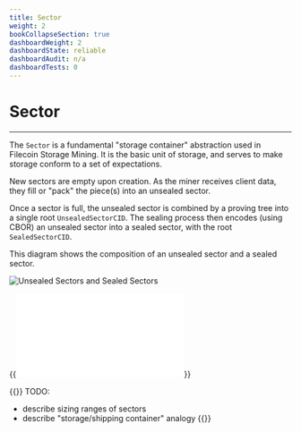 ```yaml
---
title: Sector
weight: 2
bookCollapseSection: true
dashboardWeight: 2
dashboardState: reliable
dashboardAudit: n/a
dashboardTests: 0
---
```


# Sector
---

The `Sector` is a fundamental "storage container" abstraction used in Filecoin Storage Mining. It is the basic unit of storage,
and serves to make storage conform to a set of expectations.

New sectors are empty upon creation. As the miner receives client data, they fill or "pack" the piece(s) into an unsealed sector.

Once a sector is full, the unsealed sector is combined by a proving tree into a single root `UnsealedSectorCID`. The sealing process then encodes (using CBOR) an unsealed sector into a sealed sector, with the root `SealedSectorCID`.

This diagram shows the composition of an unsealed sector and a sealed sector.

![Unsealed Sectors and Sealed Sectors](sectors.png)

{{<embed src="sector.id" lang="go" >}}


{{<hint warning >}}
TODO:

- describe sizing ranges of sectors
- describe "storage/shipping container" analogy
{{</hint >}}
